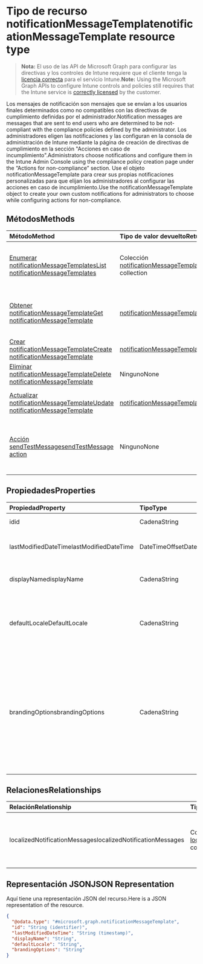 # <a name="notificationmessagetemplate-resource-type"></a><span data-ttu-id="e792b-101">Tipo de recurso notificationMessageTemplate</span><span class="sxs-lookup"><span data-stu-id="e792b-101">notificationMessageTemplate resource type</span></span>

> <span data-ttu-id="e792b-102">**Nota:** El uso de las API de Microsoft Graph para configurar las directivas y los controles de Intune requiere que el cliente tenga la [licencia correcta](https://go.microsoft.com/fwlink/?linkid=839381) para el servicio Intune.</span><span class="sxs-lookup"><span data-stu-id="e792b-102">**Note:** Using the Microsoft Graph APIs to configure Intune controls and policies still requires that the Intune service is [correctly licensed](https://go.microsoft.com/fwlink/?linkid=839381) by the customer.</span></span>

<span data-ttu-id="e792b-103">Los mensajes de notificación son mensajes que se envían a los usuarios finales determinados como no compatibles con las directivas de cumplimiento definidas por el administrador.</span><span class="sxs-lookup"><span data-stu-id="e792b-103">Notification messages are messages that are sent to end users who are determined to be not-compliant with the compliance policies defined by the administrator.</span></span> <span data-ttu-id="e792b-104">Los administradores eligen las notificaciones y las configuran en la consola de administración de Intune mediante la página de creación de directivas de cumplimiento en la sección "Acciones en caso de incumplimiento".</span><span class="sxs-lookup"><span data-stu-id="e792b-104">Administrators choose notifications and configure them in the Intune Admin Console using the compliance policy creation page under the “Actions for non-compliance” section.</span></span> <span data-ttu-id="e792b-105">Use el objeto notificationMessageTemplate para crear sus propias notificaciones personalizadas para que elijan los administradores al configurar las acciones en caso de incumplimiento.</span><span class="sxs-lookup"><span data-stu-id="e792b-105">Use the notificationMessageTemplate object to create your own custom notifications for administrators to choose while configuring actions for non-compliance.</span></span>
## <a name="methods"></a><span data-ttu-id="e792b-106">Métodos</span><span class="sxs-lookup"><span data-stu-id="e792b-106">Methods</span></span>
|<span data-ttu-id="e792b-107">Método</span><span class="sxs-lookup"><span data-stu-id="e792b-107">Method</span></span>|<span data-ttu-id="e792b-108">Tipo de valor devuelto</span><span class="sxs-lookup"><span data-stu-id="e792b-108">Return Type</span></span>|<span data-ttu-id="e792b-109">Descripción</span><span class="sxs-lookup"><span data-stu-id="e792b-109">Description</span></span>|
|:---|:---|:---|
|[<span data-ttu-id="e792b-110">Enumerar notificationMessageTemplates</span><span class="sxs-lookup"><span data-stu-id="e792b-110">List notificationMessageTemplates</span></span>](../api/intune_notification_notificationmessagetemplate_list.md)|<span data-ttu-id="e792b-111">Colección [notificationMessageTemplate](../resources/intune_notification_notificationmessagetemplate.md)</span><span class="sxs-lookup"><span data-stu-id="e792b-111">[notificationMessageTemplate](../resources/intune_notification_notificationmessagetemplate.md) collection</span></span>|<span data-ttu-id="e792b-112">Enumere las propiedades y las relaciones de los objetos [notificationMessageTemplate](../resources/intune_notification_notificationmessagetemplate.md).</span><span class="sxs-lookup"><span data-stu-id="e792b-112">List properties and relationships of the [notificationMessageTemplate](../resources/intune_notification_notificationmessagetemplate.md) objects.</span></span>|
|[<span data-ttu-id="e792b-113">Obtener notificationMessageTemplate</span><span class="sxs-lookup"><span data-stu-id="e792b-113">Get notificationMessageTemplate</span></span>](../api/intune_notification_notificationmessagetemplate_get.md)|[<span data-ttu-id="e792b-114">notificationMessageTemplate</span><span class="sxs-lookup"><span data-stu-id="e792b-114">notificationMessageTemplate</span></span>](../resources/intune_notification_notificationmessagetemplate.md)|<span data-ttu-id="e792b-115">Lea las propiedades y las relaciones del objeto [notificationMessageTemplate](../resources/intune_notification_notificationmessagetemplate.md).</span><span class="sxs-lookup"><span data-stu-id="e792b-115">Read properties and relationships of [plannerBucketTaskBoardTaskFormat](../resources/intune_notification_notificationmessagetemplate.md) object.</span></span>|
|[<span data-ttu-id="e792b-116">Crear notificationMessageTemplate</span><span class="sxs-lookup"><span data-stu-id="e792b-116">Create notificationMessageTemplate</span></span>](../api/intune_notification_notificationmessagetemplate_create.md)|[<span data-ttu-id="e792b-117">notificationMessageTemplate</span><span class="sxs-lookup"><span data-stu-id="e792b-117">notificationMessageTemplate</span></span>](../resources/intune_notification_notificationmessagetemplate.md)|<span data-ttu-id="e792b-118">Cree un objeto [notificationMessageTemplate](../resources/intune_notification_notificationmessagetemplate.md).</span><span class="sxs-lookup"><span data-stu-id="e792b-118">Create a new [plannerBucket](../resources/intune_notification_notificationmessagetemplate.md) object.</span></span>|
|[<span data-ttu-id="e792b-119">Eliminar notificationMessageTemplate</span><span class="sxs-lookup"><span data-stu-id="e792b-119">Delete notificationMessageTemplate</span></span>](../api/intune_notification_notificationmessagetemplate_delete.md)|<span data-ttu-id="e792b-120">Ninguno</span><span class="sxs-lookup"><span data-stu-id="e792b-120">None</span></span>|<span data-ttu-id="e792b-121">Elimina un [notificationMessageTemplate](../resources/intune_notification_notificationmessagetemplate.md).</span><span class="sxs-lookup"><span data-stu-id="e792b-121">Deletes a [notificationMessageTemplate](../resources/intune_notification_notificationmessagetemplate.md).</span></span>|
|[<span data-ttu-id="e792b-122">Actualizar notificationMessageTemplate</span><span class="sxs-lookup"><span data-stu-id="e792b-122">Update notificationMessageTemplate</span></span>](../api/intune_notification_notificationmessagetemplate_update.md)|[<span data-ttu-id="e792b-123">notificationMessageTemplate</span><span class="sxs-lookup"><span data-stu-id="e792b-123">notificationMessageTemplate</span></span>](../resources/intune_notification_notificationmessagetemplate.md)|<span data-ttu-id="e792b-124">Actualice las propiedades de un objeto [notificationMessageTemplate](../resources/intune_notification_notificationmessagetemplate.md).</span><span class="sxs-lookup"><span data-stu-id="e792b-124">Update the properties of a [calendar](../resources/intune_notification_notificationmessagetemplate.md) object.</span></span>|
|[<span data-ttu-id="e792b-125">Acción sendTestMessage</span><span class="sxs-lookup"><span data-stu-id="e792b-125">sendTestMessage action</span></span>](../api/intune_notification_notificationmessagetemplate_sendtestmessage.md)|<span data-ttu-id="e792b-126">Ninguno</span><span class="sxs-lookup"><span data-stu-id="e792b-126">None</span></span>|<span data-ttu-id="e792b-127">Envía un mensaje de prueba con la notificationMessageTemplate especificada en la configuración regional predeterminada</span><span class="sxs-lookup"><span data-stu-id="e792b-127">Sends test message using the specified notificationMessageTemplate in the default locale</span></span>|

## <a name="properties"></a><span data-ttu-id="e792b-128">Propiedades</span><span class="sxs-lookup"><span data-stu-id="e792b-128">Properties</span></span>
|<span data-ttu-id="e792b-129">Propiedad</span><span class="sxs-lookup"><span data-stu-id="e792b-129">Property</span></span>|<span data-ttu-id="e792b-130">Tipo</span><span class="sxs-lookup"><span data-stu-id="e792b-130">Type</span></span>|<span data-ttu-id="e792b-131">Descripción</span><span class="sxs-lookup"><span data-stu-id="e792b-131">Description</span></span>|
|:---|:---|:---|
|<span data-ttu-id="e792b-132">id</span><span class="sxs-lookup"><span data-stu-id="e792b-132">id</span></span>|<span data-ttu-id="e792b-133">Cadena</span><span class="sxs-lookup"><span data-stu-id="e792b-133">String</span></span>|<span data-ttu-id="e792b-134">Clave de la entidad.</span><span class="sxs-lookup"><span data-stu-id="e792b-134">Key of the setting.</span></span>|
|<span data-ttu-id="e792b-135">lastModifiedDateTime</span><span class="sxs-lookup"><span data-stu-id="e792b-135">lastModifiedDateTime</span></span>|<span data-ttu-id="e792b-136">DateTimeOffset</span><span class="sxs-lookup"><span data-stu-id="e792b-136">DateTimeOffset</span></span>|<span data-ttu-id="e792b-137">Fecha y hora en la que se modificó el objeto por última vez.</span><span class="sxs-lookup"><span data-stu-id="e792b-137">Indicates the date the object was last modified.</span></span>|
|<span data-ttu-id="e792b-138">displayName</span><span class="sxs-lookup"><span data-stu-id="e792b-138">displayName</span></span>|<span data-ttu-id="e792b-139">Cadena</span><span class="sxs-lookup"><span data-stu-id="e792b-139">String</span></span>|<span data-ttu-id="e792b-140">Nombre para mostrar de la plantilla de mensajes de notificación.</span><span class="sxs-lookup"><span data-stu-id="e792b-140">Display name for the Notification Message Template.</span></span>|
|<span data-ttu-id="e792b-141">defaultLocale</span><span class="sxs-lookup"><span data-stu-id="e792b-141">DefaultLocale</span></span>|<span data-ttu-id="e792b-142">Cadena</span><span class="sxs-lookup"><span data-stu-id="e792b-142">String</span></span>|<span data-ttu-id="e792b-143">La configuración regional predeterminada de reserva para los casos en que la configuración regional solicitada no está disponible.</span><span class="sxs-lookup"><span data-stu-id="e792b-143">The default locale to fallback onto when the requested locale is not available.</span></span>|
|<span data-ttu-id="e792b-144">brandingOptions</span><span class="sxs-lookup"><span data-stu-id="e792b-144">brandingOptions</span></span>|<span data-ttu-id="e792b-145">Cadena</span><span class="sxs-lookup"><span data-stu-id="e792b-145">String</span></span>|<span data-ttu-id="e792b-146">Las opciones de personalización de marca de la plantilla de mensaje.</span><span class="sxs-lookup"><span data-stu-id="e792b-146">The Message Template Branding Options.</span></span> <span data-ttu-id="e792b-147">La personalización de marca está definida en la consola de administración de Intune.</span><span class="sxs-lookup"><span data-stu-id="e792b-147">Branding is defined in the Intune Admin Console.</span></span> <span data-ttu-id="e792b-148">Los valores posibles son: `none`, `includeCompanyLogo`, `includeCompanyName` y `includeContactInformation`.</span><span class="sxs-lookup"><span data-stu-id="e792b-148">Possible values are: `none`, `includeCompanyLogo`, `includeCompanyName`, `includeContactInformation`.</span></span>|

## <a name="relationships"></a><span data-ttu-id="e792b-149">Relaciones</span><span class="sxs-lookup"><span data-stu-id="e792b-149">Relationships</span></span>
|<span data-ttu-id="e792b-150">Relación</span><span class="sxs-lookup"><span data-stu-id="e792b-150">Relationship</span></span>|<span data-ttu-id="e792b-151">Tipo</span><span class="sxs-lookup"><span data-stu-id="e792b-151">Type</span></span>|<span data-ttu-id="e792b-152">Descripción</span><span class="sxs-lookup"><span data-stu-id="e792b-152">Description</span></span>|
|:---|:---|:---|
|<span data-ttu-id="e792b-153">localizedNotificationMessages</span><span class="sxs-lookup"><span data-stu-id="e792b-153">localizedNotificationMessages</span></span>|<span data-ttu-id="e792b-154">Colección [localizedNotificationMessage](../resources/intune_notification_localizednotificationmessage.md)</span><span class="sxs-lookup"><span data-stu-id="e792b-154">[localizedNotificationMessage](../resources/intune_notification_localizednotificationmessage.md) collection</span></span>|<span data-ttu-id="e792b-155">La lista de mensajes localizados para esta plantilla de mensajes de notificación.</span><span class="sxs-lookup"><span data-stu-id="e792b-155">The list of localized messages for this Notification Message Template.</span></span>|

## <a name="json-representation"></a><span data-ttu-id="e792b-156">Representación JSON</span><span class="sxs-lookup"><span data-stu-id="e792b-156">JSON Representation</span></span>
<span data-ttu-id="e792b-157">Aquí tiene una representación JSON del recurso.</span><span class="sxs-lookup"><span data-stu-id="e792b-157">Here is a JSON representation of the resource.</span></span>
<!-- {
  "blockType": "resource",
  "keyProperty": "id",
  "@odata.type": "microsoft.graph.notificationMessageTemplate"
}
-->
``` json
{
  "@odata.type": "#microsoft.graph.notificationMessageTemplate",
  "id": "String (identifier)",
  "lastModifiedDateTime": "String (timestamp)",
  "displayName": "String",
  "defaultLocale": "String",
  "brandingOptions": "String"
}
```



